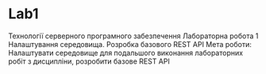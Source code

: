 # Lab1
Технології серверного програмного забезпечення
Лабораторна робота 1
Налаштування середовища. Розробка базового REST API
Мета роботи: Налаштувати середовище для подальшого виконання лабораторних робіт з дисципліни, розробити базове REST API
